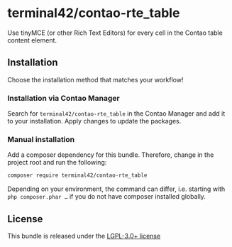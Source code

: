 
# terminal42/contao-rte_table

Use tinyMCE (or other Rich Text Editors) for every cell in the Contao table content element.


## Installation

Choose the installation method that matches your workflow!

### Installation via Contao Manager

Search for `terminal42/contao-rte_table` in the Contao Manager and add it 
to your installation. Apply changes to update the packages.

### Manual installation

Add a composer dependency for this bundle. Therefore, change in the project root and run the following:

```bash
composer require terminal42/contao-rte_table
```

Depending on your environment, the command can differ, i.e. starting with `php composer.phar …` if you do not have
composer installed globally.


## License

This bundle is released under the [LGPL-3.0+ license](LICENSE)
